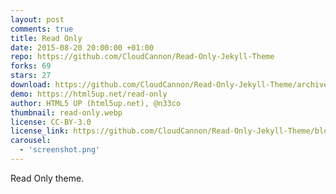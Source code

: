 ```yaml
---
layout: post
comments: true
title: Read Only
date: 2015-08-20 20:00:00 +01:00
repo: https://github.com/CloudCannon/Read-Only-Jekyll-Theme
forks: 69
stars: 27
download: https://github.com/CloudCannon/Read-Only-Jekyll-Theme/archive/master.zip
demo: https://html5up.net/read-only
author: HTML5 UP (html5up.net), @n33co
thumbnail: read-only.webp
license: CC-BY-3.0
license_link: https://github.com/CloudCannon/Read-Only-Jekyll-Theme/blob/master/LICENSE.txt
carousel:
  - 'screenshot.png'
---
```


Read Only theme.
